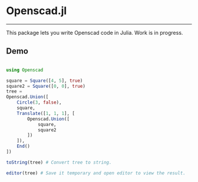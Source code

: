 # Openscad.jl
---

This package lets you write Openscad code in Julia.
Work is in progress.

## Demo
```julia

using Openscad

square = Square([4, 5], true)
square2 = Square([0, 0], true)
tree =
Openscad.Union([
    Circle(3, false),
    square,
    Translate([1, 1, 1], [
        Openscad.Union([
            square,
            square2
        ])
    ]),
    End()
])

toString(tree) # Convert tree to string.

editor(tree) # Save it temporary and open editor to view the result.

```

